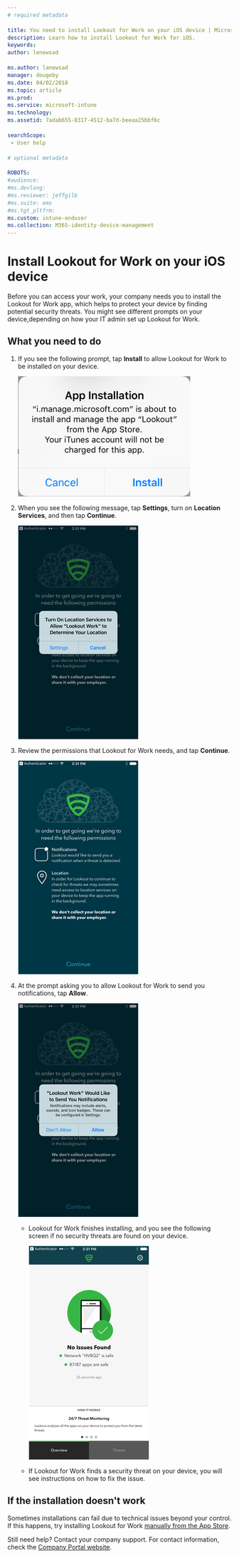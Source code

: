 ```yaml
---
# required metadata

title: You need to install Lookout for Work on your iOS device | Microsoft Docs
description: Learn how to install Lookout for Work for iOS.
keywords:
author: lenewsad

ms.author: lanewsad
manager: dougeby
ms.date: 04/02/2018
ms.topic: article
ms.prod:
ms.service: microsoft-intune
ms.technology:
ms.assetid: 7adab655-8317-4512-ba7d-beeaa25bbf6c

searchScope:
 - User help

# optional metadata

ROBOTS:  
#audience:
#ms.devlang:
#ms.reviewer: jeffgilb
#ms.suite: ems
#ms.tgt_pltfrm:
ms.custom: intune-enduser
ms.collection: M365-identity-device-management
---
```


# Install Lookout for Work on your iOS device


Before you can access your work, your company needs you to install the Lookout for Work app, which helps to protect your device by finding potential security threats. You might see different prompts on your device,depending on how your IT admin set up Lookout for Work.


## What you need to do

1. If you see the following prompt, tap **Install** to allow Lookout for Work to be installed on your device.

      ![Screenshot of App Installation prompt with a Cancel and Install buttons.](/intune-user-help/media/ios-mts-install-app-request-after-1804.png)

2. When you see the following message, tap **Settings**, turn on **Location Services**, and then tap **Continue**.

      ![Tap Settings and then Location Services](./media/ios-lfw-allow-location-services.png)

3. Review the permissions that Lookout for Work needs, and tap **Continue**.

      ![you are now connected to Lookout for Work](./media/ios-lfw-permissions-lookout-needs.png)

4. At the prompt asking you to allow Lookout for Work to send you notifications, tap **Allow**.

     ![Tap Settings and then Location Services](./media/ios-lfw-allow-notifications.png)

   * Lookout for Work finishes installing, and you see the following screen if no security threats are found on your device.

     ![Lookout for Work found no security threats](./media/ios-lfw-no-threats-found.png)

   * If Lookout for Work finds a security threat on your device, you will see instructions on how to fix the issue.

## If the installation doesn't work

Sometimes installations can fail due to technical issues beyond your control. If this happens, try installing Lookout for Work [manually from the App Store](https://itunes.apple.com/app/lookout-for-work/id997193468).

Still need help? Contact your company support. For contact information, check the [Company Portal website](https://go.microsoft.com/fwlink/?linkid=2010980).

